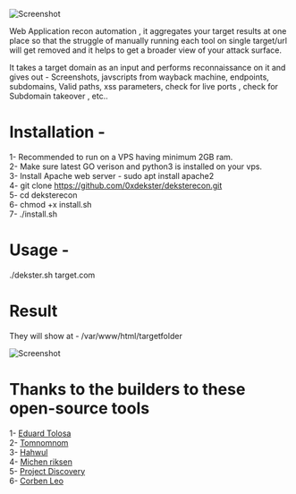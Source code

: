 ![Screenshot](/screenshot1.png)

Web Application recon automation , it aggregates your target results at one place so that the struggle of manually running each tool on single target/url will get removed and it helps to get a broader view of your attack surface.

It takes a target domain as an input and performs reconnaissance on it and gives out  - Screenshots, javscripts from wayback machine, endpoints, subdomains, Valid paths, xss parameters, check for live ports , check for Subdomain takeover , etc..

# Installation - 

1- Recommended to run on a VPS having minimum 2GB ram.\
2- Make sure latest GO verison and python3 is installed on your vps.\
3- Install Apache web server - sudo apt install apache2 \
4- git clone https://github.com/0xdekster/deksterecon.git \
5- cd deksterecon\
6- chmod +x install.sh\
7- ./install.sh


# Usage - 

./dekster.sh target.com

# Result

They will show at - /var/www/html/targetfolder

![Screenshot](/screenshot.png)

# Thanks to the builders to these open-source tools

1- [Eduard Tolosa](https://github.com/Edu4rdSHL/findomain)\
2- [Tomnomnom](https://github.com/tomnomnom)\
3- [Hahwul](https://github.com/hahwul/dalfox)\
4- [Michen riksen](https://github.com/michenriksen/aquatone)\
5- [Project Discovery](https://github.com/projectdiscovery)\
6- [Corben Leo](https://github.com/projectdiscovery)
